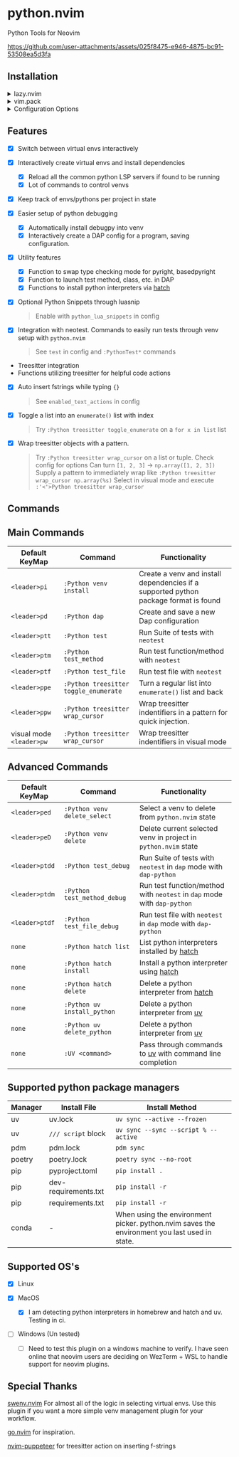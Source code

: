 # python.nvim

Python Tools for Neovim

https://github.com/user-attachments/assets/025f8475-e946-4875-bc91-53508ea5d3fa

## Installation

<details>
<summary>lazy.nvim</summary>

**Example Config**

```lua
return {
  ---@module 'python'
  {
    "joshzcold/python.nvim",
    dependencies = {
        { "mfussenegger/nvim-dap" },
        { "mfussenegger/nvim-dap-python" },
        { "neovim/nvim-lspconfig" },
        { "L3MON4D3/LuaSnip" },
        { "nvim-neotest/neotest" },
        { "nvim-neotest/neotest-python" },
    },
    ---@type python.Config
    opts = { ---@diagnostic disable-line: missing-fields`
    }
  }
}
```

**Include Snippets** by enabling `python_lua_snippets` and adding LuaSnip as a dependency

```lua
return {
  ---@module 'python'
  {
    "joshzcold/python.nvim",
    dependencies = {
        { "mfussenegger/nvim-dap" },
        { "mfussenegger/nvim-dap-python" },
        { "neovim/nvim-lspconfig" },
        { "L3MON4D3/LuaSnip" },
        { "nvim-neotest/neotest" },
        { "nvim-neotest/neotest-python" },
    },
    ---@type python.Config
    opts = { ---@diagnostic disable-line: missing-fields`
        python_lua_snippets = true
    },
  }
}
```

</details>

<details>
<summary>vim.pack</summary>

**Example Config**

```lua
vim.pack.add("https://github.com/joshzcold/python.nvim")
vim.pack.add("https://github.com/mfussenegger/nvim-dap")
vim.pack.add("https://github.com/mfussenegger/nvim-dap-python")
vim.pack.add("https://github.com/neovim/nvim-lspconfig")
vim.pack.add("https://github.com/L3MON4D3/LuaSnip")
vim.pack.add("https://github.com/nvim-neotest/neotest")
vim.pack.add("https://github.com/nvim-neotest/neotest-python")
```

</details>

<details>
<summary>Configuration Options</summary>

```lua
return {
  ---@module 'python'
  {
    "joshzcold/python.nvim",
    ---@type python.Config
    opts = {
        -- Should return a list of tables with a `name` and a `path` entry each.
        -- Gets the argument `venvs_path` set below.
        -- By default just lists the entries in `venvs_path`.
        ---@return VEnv[]
        get_venvs = function(venvs_path)
            return require('python.venv').get_venvs(venvs_path)
        end,
        -- Path for venvs picker
        venvs_path = vim.fn.expand('~/.virtualenvs'),
        -- Something to do after setting an environment
        post_set_venv = nil,
        -- base path for creating new venvs
        auto_create_venv_path = function(parent_dir)
            return vim.fs.joinpath(parent_dir, '.venv')
        end,
        -- Patterns for autocmd LspAttach that trigger the auto venv logic
        -- Add onto this list if you depend on venvs for other file types
        -- like .yaml, .yml for ansible
        auto_venv_lsp_attach_patterns = { "*.py" },

        -- Filetypes to activate commands for python.nvim
        command_setup_filetypes = { "python" },

        -- Load python.nvim python snippets
        python_lua_snippets = false,

        -- List of text actions to take on InsertLeave, TextChanged
        -- Put in empty table or nil to disable
        enabled_text_actions = {
            "f-strings" -- When inserting {}, put in an f-string
        },
        -- Adjust when enabled_text_actions is triggered
        enabled_text_actions_autocmd_events = { "InsertLeave" },

        treesitter = {
            functions = {
            -- Wrap treesitter identifier under cursor using substitute_options
            wrapper = {
                -- Substitute options for PythonTSWrapWithFunc
                substitute_options = {
                "print(%s)",
                "log.debug(%s)",
                "log.info(%s)",
                "log.warning(%s)",
                "log.error(%s)",
                "np.array(%s)",
                },

                -- Look for tree-sitter types to wrap
                find_types = {
                "tuple", "string", "true", "false", "list", "call", "parenthesized_expression", "expression_statement",
                "integer"
                }
            }
            }
        },
        -- Load python keymaps. Everything starting with <leader>p...
        keymaps = {
            -- following nvim_set_keymap() mode, lhs, rhs, opts
            mappings = {
            ['<leader>pv'] = { "n", "<cmd>Python venv pick<cr>", { desc = "python.nvim: pick venv" }, },
            ['<leader>pi'] = { "n", "<cmd>Python venv install<cr>", { desc = "python.nvim: python venv install" } },
            ['<leader>pd'] = { "n", "<cmd>Python dap<cr>", { desc = "python.nvim: python run debug program" } },

            -- Test Actions
            ['<leader>ptt'] = { "n", "<cmd>Python test<cr>", { desc = "python.nvim: python run test suite" } },
            ['<leader>ptm'] = { "n", "<cmd>Python test_method<cr>", { desc = "python.nvim: python run test method" } },
            ['<leader>ptf'] = { "n", "<cmd>Python test_file<cr>", { desc = "python.nvim: python run test file" } },
            ['<leader>ptdd'] = { "n", "<cmd>Python test_debug<cr>", { desc = "python.nvim: run test suite in debug mode." } },
            ['<leader>ptdm'] = { "n", "<cmd>Python test_method_debug<cr>", { desc = "python.nvim: run test method in debug mode." } },
            ['<leader>ptdf'] = { "n", "<cmd>Python test_file_debug<cr>", { desc = "python.nvim: run test file in debug mode." } },

            -- VEnv Actions
            ['<leader>ped'] = { "n", "<cmd>Python venv delete_select<cr>", { desc = "python.nvim: select and delete a known venv." } },
            ['<leader>peD'] = { "n", "<cmd>Python venv delete<cr>", { desc = "python.nvim: delete current venv set." } },

            -- Language Actions
            ['<leader>ppe'] = { "n", "<cmd>Python treesitter toggle_enumerate<cr>", { desc = "python.nvim: turn list into enumerate" } },
            ['<leader>pw'] = { "n", "<cmd>Python treesitter wrap_cursor<cr>", { desc = "python.nvim: wrap treesitter identifier with pattern" } },
            }
        },
        -- Settings regarding ui handling
        ui = {
            -- Amount of time to pause closing of ui after a finished task
            ui_close_timeout = 5000,
            -- zindex of new ui elements.
            zindex = 999,
            -- Default ui style for interfaces created by python.nvim
            ---@alias python_ui_default_style "'popup'|nil"
            default_ui_style = "popup",
            popup = {
            demensions = {
                width = "60",
                height = "25"
            }
            }
        },

        -- Tell neotest-python which test runner to use
        test = {
            test_runner = "pytest"
        }
    }
  }
}

```

</details>

## Features

- [x] Switch between virtual envs interactively
- [x] Interactively create virtual envs and install dependencies

  - [x] Reload all the common python LSP servers if found to be running
  - [x] Lot of commands to control venvs

- [x] Keep track of envs/pythons per project in state

- [x] Easier setup of python debugging

  - [x] Automatically install debugpy into venv
  - [x] Interactively create a DAP config for a program, saving configuration.

- [x] Utility features

  - [x] Function to swap type checking mode for pyright, basedpyright
  - [x] Function to launch test method, class, etc. in DAP
  - [x] Functions to install python interpreters via [hatch](https://hatch.pypa.io/latest/)

- [x] Optional Python Snippets through luasnip

  > Enable with `python_lua_snippets` in config

- [x] Integration with neotest. Commands to easily run tests through venv setup with `python.nvim`

  > See `test` in config and `:PythonTest*` commands

- Treesitter integration
- Functions utilizing treesitter for helpful code actions
- [x] Auto insert fstrings while typing `{}`
  > See `enabled_text_actions` in config
- [x] Toggle a list into an `enumerate()` list with index
  > Try `:Python treesitter toggle_enumerate` on a `for x in list` list
- [x] Wrap treesitter objects with a pattern.
  > Try `:Python treesitter wrap_cursor` on a list or tuple. Check config for options
  > Can turn `[1, 2, 3]` -> `np.array([1, 2, 3])`
  > Supply a pattern to immediately wrap like `:Python treesitter wrap_cursor np.array(%s)`
  > Select in visual mode and execute `:'<'>Python treesitter wrap_cursor`

## Commands

## Main Commands

| Default KeyMap           | Command                               | Functionality                                                                        |
| ------------------------ | ------------------------------------- | ------------------------------------------------------------------------------------ |
| `<leader>pi`             | `:Python venv install`                | Create a venv and install dependencies if a supported python package format is found |
| `<leader>pd`             | `:Python dap`                         | Create and save a new Dap configuration                                              |
| `<leader>ptt`            | `:Python test`                        | Run Suite of tests with `neotest`                                                    |
| `<leader>ptm`            | `:Python test_method`                 | Run test function/method with `neotest`                                              |
| `<leader>ptf`            | `:Python test_file`                   | Run test file with `neotest`                                                         |
| `<leader>ppe`            | `:Python treesitter toggle_enumerate` | Turn a regular list into `enumerate()` list and back                                 |
| `<leader>ppw`            | `:Python treesitter wrap_cursor`      | Wrap treesitter indentifiers in a pattern for quick injection.                       |
| visual mode `<leader>pw` | `:Python treesitter wrap_cursor`      | Wrap treesitter indentifiers in visual mode                                          |

## Advanced Commands

| Default KeyMap | Command                      | Functionality                                                                          |
| -------------- | ---------------------------- | -------------------------------------------------------------------------------------- |
| `<leader>ped`  | `:Python venv delete_select` | Select a venv to delete from `python.nvim` state                                       |
| `<leader>peD`  | `:Python venv delete`        | Delete current selected venv in project in `python.nvim` state                         |
| `<leader>ptdd` | `:Python test_debug`         | Run Suite of tests with `neotest` in `dap` mode with `dap-python`                      |
| `<leader>ptdm` | `:Python test_method_debug`  | Run test function/method with `neotest` in `dap` mode with `dap-python`                |
| `<leader>ptdf` | `:Python test_file_debug`    | Run test file with `neotest` in `dap` mode with `dap-python`                           |
| `none`         | `:Python hatch list`         | List python interpreters installed by [hatch](https://hatch.pypa.io/latest/)           |
| `none`         | `:Python hatch install`      | Install a python interpreter using [hatch](https://hatch.pypa.io/latest/)              |
| `none`         | `:Python hatch delete`       | Delete a python interpreter from [hatch](https://hatch.pypa.io/latest/)                |
| `none`         | `:Python uv install_python`  | Delete a python interpreter from [uv](https://docs.astral.sh/uv/)                      |
| `none`         | `:Python uv delete_python`   | Delete a python interpreter from [uv](https://docs.astral.sh/uv/)                      |
| `none`         | `:UV <command>`              | Pass through commands to [uv](https://docs.astral.sh/uv/) with command line completion |

## Supported python package managers

| Manager | Install File         | Install Method                                                                               |
| ------- | -------------------- | -------------------------------------------------------------------------------------------- |
| uv      | uv.lock              | `uv sync --active --frozen`                                                                  |
| uv      | `/// script` block   | `uv sync --sync --script % --active`                                                         |
| pdm     | pdm.lock             | `pdm sync`                                                                                   |
| poetry  | poetry.lock          | `poetry sync --no-root`                                                                      |
| pip     | pyproject.toml       | `pip install .`                                                                              |
| pip     | dev-requirements.txt | `pip install -r`                                                                             |
| pip     | requirements.txt     | `pip install -r`                                                                             |
| conda   | -                    | When using the environment picker. python.nvim saves the environment you last used in state. |

## Supported OS's

- [x] Linux

- [x] MacOS

  - [x] I am detecting python interpreters in homebrew and hatch and uv. Testing in ci.

- [ ] Windows (Un tested)
  - [ ] Need to test this plugin on a windows machine to verify. I have seen online that neovim users are deciding on WezTerm + WSL to handle support for neovim plugins.

## Special Thanks

[swenv.nvim](https://github.com/AckslD/swenv.nvim) For almost all of the logic in selecting virtual envs.
Use this plugin if you want a more simple venv management plugin for your workflow.

[go.nvim](https://github.com/ray-x/go.nvim) for inspiration.

[nvim-puppeteer](https://github.com/chrisgrieser/nvim-puppeteer) for treesitter action on inserting f-strings
